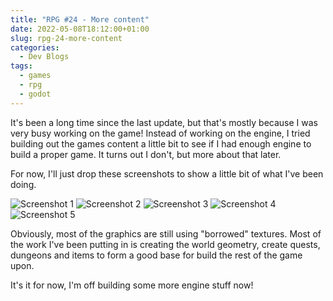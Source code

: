 ```yaml
---
title: "RPG #24 - More content"
date: 2022-05-08T18:12:00+01:00
slug: rpg-24-more-content
categories:
  - Dev Blogs
tags:
  - games
  - rpg
  - godot
---
```


It's been a long time since the last update, but that's mostly because I was very busy working on the game!
Instead of working on the engine, I tried building out the games content a little bit to see if I had enough engine to build a proper game.
It turns out I don't, but more about that later.

For now, I'll just drop these screenshots to show a little bit of what I've been doing.

![Screenshot 1](/img/24-screenshot1.png)
![Screenshot 2](/img/24-screenshot2.png)
![Screenshot 3](/img/24-screenshot3.png)
![Screenshot 4](/img/24-screenshot4.png)
![Screenshot 5](/img/24-screenshot5.png)

Obviously, most of the graphics are still using "borrowed" textures.
Most of the work I've been putting in is creating the world geometry, create quests, dungeons and items to form a good base for build the rest of the game upon.

It's it for now, I'm off building some more engine stuff now!
